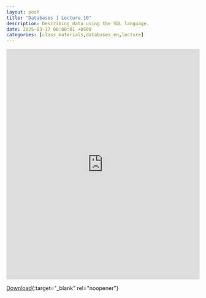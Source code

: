 ```yaml
---
layout: post
title: "Databases | Lecture 10"
description: Describing data using the SQL language.
date: 2025-03-17 00:00:01 +0500
categories: [class_materials,databases_en,lecture]
---
```


<iframe src="https://drive.google.com/file/d/10mMgXU0YrmgbF7r2LCcdDf5xoP65RCYD/preview" width="100%" height="600px" frameborder="0"></iframe>

[Download](https://docs.google.com/presentation/d/1fJOwKOQ_C_1bxHqYaV8aWJ3AIoSLMO--/edit?usp=sharing&ouid=107620181978332995271&rtpof=true&sd=true){:target="_blank" rel="noopener"}